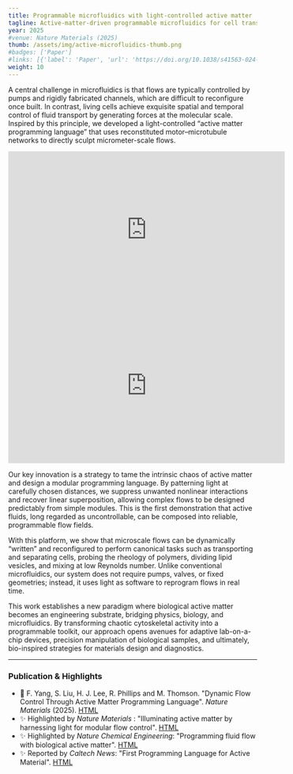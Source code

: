 ```yaml
---
title: Programmable microfluidics with light-controlled active matter
tagline: Active-matter-driven programmable microfluidics for cell transport, sorting, and mixing
year: 2025
#venue: Nature Materials (2025)
thumb: /assets/img/active-microfluidics-thumb.png
#badges: ['Paper']
#links: [{'label': 'Paper', 'url': 'https://doi.org/10.1038/s41563-024-02090-w'}]
weight: 10
---
```


A central challenge in microfluidics is that flows 
are typically controlled by pumps and rigidly fabricated 
channels, which are difficult to reconfigure once built. 
In contrast, living cells achieve exquisite spatial and 
temporal control of fluid transport by generating forces 
at the molecular scale. Inspired by this principle, 
we developed a light-controlled 
“active matter programming language” that uses 
reconstituted motor–microtubule networks to directly 
sculpt micrometer-scale flows.

<div class="video-container">
  <iframe width="560" height="315" src="https://www.youtube.com/embed/oZm_7uvrHAg" 
          frameborder="0" allow="accelerometer; autoplay; clipboard-write; encrypted-media; gyroscope; picture-in-picture" 
          allowfullscreen>
  </iframe>
</div>

<div class="video-container">
  <iframe width="560" height="315" src="https://www.youtube.com/embed/hIpYuKrnEfU" 
          frameborder="0" allow="accelerometer; autoplay; clipboard-write; encrypted-media; gyroscope; picture-in-picture" 
          allowfullscreen>
  </iframe>
</div>

Our key innovation is a strategy to tame the intrinsic chaos of active matter and design a modular programming language. 
By patterning light at carefully chosen distances, 
we suppress unwanted nonlinear interactions and recover 
linear superposition, allowing complex flows to be 
designed predictably from simple modules. 
This is the first demonstration that active fluids,
long regarded as uncontrollable, can be composed into 
reliable, programmable flow fields.

With this platform, we show that microscale 
flows can be dynamically “written” and reconfigured 
to perform canonical tasks such as transporting and 
separating cells, probing the rheology of polymers, 
dividing lipid vesicles, and mixing at low Reynolds number.
Unlike conventional microfluidics, our system does not 
require pumps, valves, or fixed geometries; instead, 
it uses light as software to reprogram flows in real time.

This work establishes a new paradigm where biological
active matter becomes an engineering substrate, 
bridging physics, biology, and microfluidics. 
By transforming chaotic cytoskeletal activity 
into a programmable toolkit, our approach 
opens avenues for adaptive lab-on-a-chip devices,
precision manipulation of biological samples, and
ultimately, bio-inspired strategies for materials 
design and diagnostics.


---

### Publication & Highlights
- 📄 F. Yang, S. Liu, H. J. Lee, R. Phillips and M. Thomson. "Dynamic Flow Control Through Active Matter Programming Language".  *Nature Materials* (2025). [HTML](https://doi.org/10.1038/s41563-024-02090-w)  
- ✨ Highlighted by *Nature Materials* : "Illuminating active matter by harnessing light for modular flow control". [HTML](https://www.nature.com/articles/s41563-025-02181-2)  
- ✨ Highlighted by *Nature Chemical Engineering*: "Programming fluid flow with biological active matter". [HTML](https://www.nature.com/articles/s44286-025-00200-2)
- ✨ Reported by *Caltech News*: "First Programming Language for Active Material". [HTML](https://www.caltech.edu/about/news/first-programming-language-for-active-material)
